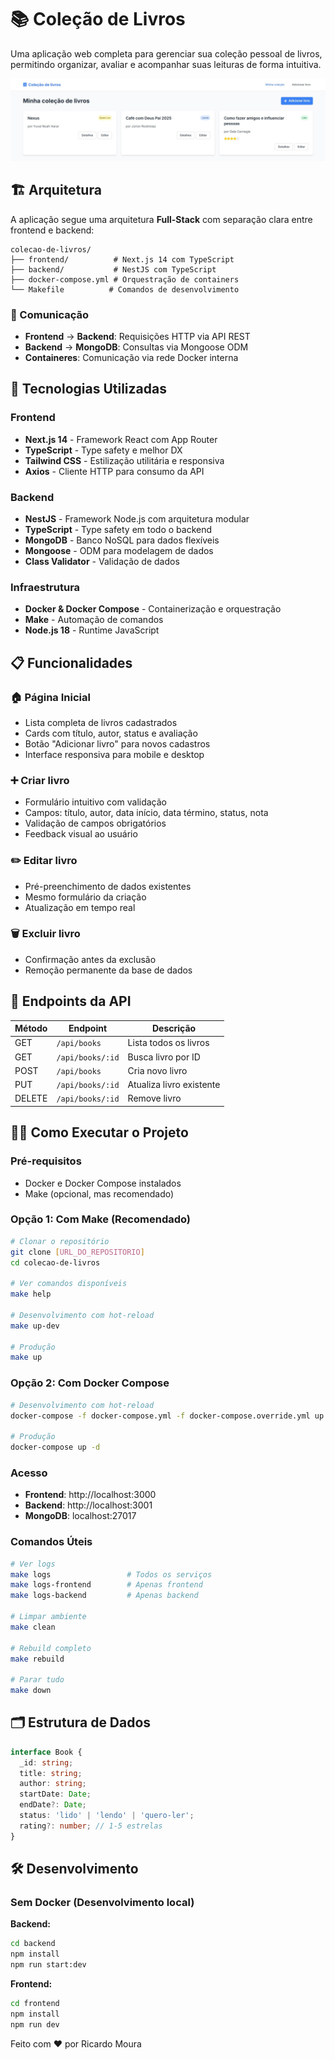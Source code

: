# 📚 Coleção de Livros

Uma aplicação web completa para gerenciar sua coleção pessoal de livros, permitindo organizar, avaliar e acompanhar suas leituras de forma intuitiva.

![Interface da aplicação](docs/interface.jpg)

## 🏗️ Arquitetura

A aplicação segue uma arquitetura **Full-Stack** com separação clara entre frontend e backend:

```
colecao-de-livros/
├── frontend/          # Next.js 14 com TypeScript
├── backend/           # NestJS com TypeScript
├── docker-compose.yml # Orquestração de containers
└── Makefile          # Comandos de desenvolvimento
```

### 🔄 Comunicação
- **Frontend** → **Backend**: Requisições HTTP via API REST
- **Backend** → **MongoDB**: Consultas via Mongoose ODM
- **Containeres**: Comunicação via rede Docker interna

## 🚀 Tecnologias Utilizadas

### Frontend
- **Next.js 14** - Framework React com App Router
- **TypeScript** - Type safety e melhor DX
- **Tailwind CSS** - Estilização utilitária e responsiva
- **Axios** - Cliente HTTP para consumo da API

### Backend
- **NestJS** - Framework Node.js com arquitetura modular
- **TypeScript** - Type safety em todo o backend
- **MongoDB** - Banco NoSQL para dados flexíveis
- **Mongoose** - ODM para modelagem de dados
- **Class Validator** - Validação de dados

### Infraestrutura
- **Docker & Docker Compose** - Containerização e orquestração
- **Make** - Automação de comandos
- **Node.js 18** - Runtime JavaScript

## 📋 Funcionalidades

### 🏠 Página Inicial
- Lista completa de livros cadastrados
- Cards com título, autor, status e avaliação
- Botão "Adicionar livro" para novos cadastros
- Interface responsiva para mobile e desktop

### ➕ Criar livro
- Formulário intuitivo com validação
- Campos: título, autor, data início, data término, status, nota
- Validação de campos obrigatórios
- Feedback visual ao usuário

### ✏️ Editar livro
- Pré-preenchimento de dados existentes
- Mesmo formulário da criação
- Atualização em tempo real

### 🗑️ Excluir livro
- Confirmação antes da exclusão
- Remoção permanente da base de dados

## 🎯 Endpoints da API

| Método | Endpoint | Descrição |
|--------|----------|-----------|
| GET | `/api/books` | Lista todos os livros |
| GET | `/api/books/:id` | Busca livro por ID |
| POST | `/api/books` | Cria novo livro |
| PUT | `/api/books/:id` | Atualiza livro existente |
| DELETE | `/api/books/:id` | Remove livro |

## 🏃‍♂️ Como Executar o Projeto

### Pré-requisitos
- Docker e Docker Compose instalados
- Make (opcional, mas recomendado)

### Opção 1: Com Make (Recomendado)

```bash
# Clonar o repositório
git clone [URL_DO_REPOSITORIO]
cd colecao-de-livros

# Ver comandos disponíveis
make help

# Desenvolvimento com hot-reload
make up-dev

# Produção
make up
```

### Opção 2: Com Docker Compose

```bash
# Desenvolvimento com hot-reload
docker-compose -f docker-compose.yml -f docker-compose.override.yml up -d

# Produção
docker-compose up -d
```

### Acesso
- **Frontend**: http://localhost:3000
- **Backend**: http://localhost:3001
- **MongoDB**: localhost:27017

### Comandos Úteis

```bash
# Ver logs
make logs                 # Todos os serviços
make logs-frontend        # Apenas frontend
make logs-backend         # Apenas backend

# Limpar ambiente
make clean

# Rebuild completo
make rebuild

# Parar tudo
make down
```

## 🗂️ Estrutura de Dados

```typescript
interface Book {
  _id: string;
  title: string;
  author: string;
  startDate: Date;
  endDate?: Date;
  status: 'lido' | 'lendo' | 'quero-ler';
  rating?: number; // 1-5 estrelas
}
```

## 🛠️ Desenvolvimento

### Sem Docker (Desenvolvimento local)

**Backend:**
```bash
cd backend
npm install
npm run start:dev
```

**Frontend:**
```bash
cd frontend
npm install
npm run dev
```

Feito com ❤️ por Ricardo Moura